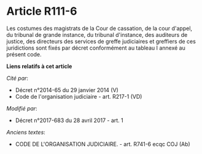 # Article R111-6

Les costumes des magistrats de la Cour de cassation, de la cour d'appel, du tribunal de grande instance, du tribunal
d'instance, des auditeurs de justice, des directeurs des services de greffe judiciaires et greffiers de ces juridictions sont
fixés par décret conformément au tableau I annexé au présent code.

**Liens relatifs à cet article**

_Cité par_:

  - Décret n°2014-65 du 29 janvier 2014 (V)
  - Code de l'organisation judiciaire - art. R217-1 (VD)

_Modifié par_:

  - Décret n°2017-683 du 28 avril 2017 - art. 1

_Anciens textes_:

  - CODE DE L'ORGANISATION JUDICIAIRE. - art. R741-6 ecqc COJ (Ab)
